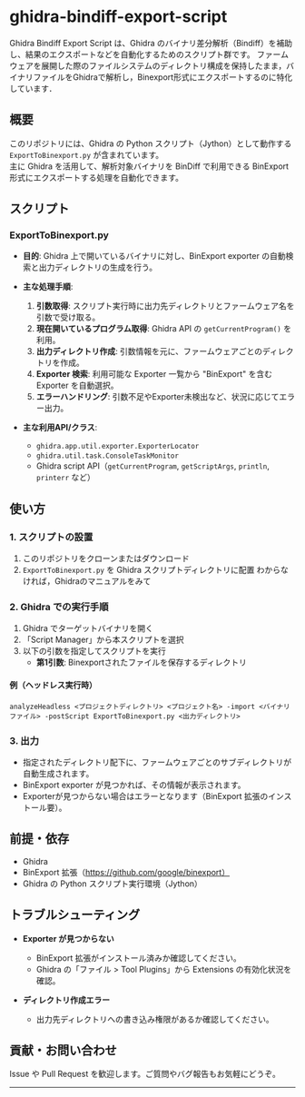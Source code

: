 # ghidra-bindiff-export-script

Ghidra Bindiff Export Script は、Ghidra のバイナリ差分解析（Bindiff）を補助し、結果のエクスポートなどを自動化するためのスクリプト群です。
ファームウェアを展開した際のファイルシステムのディレクトリ構成を保持したまま，バイナリファイルをGhidraで解析し，Binexport形式にエクスポートするのに特化しています．

## 概要

このリポジトリには、Ghidra の Python スクリプト（Jython）として動作する `ExportToBinexport.py` が含まれています。  
主に Ghidra を活用して、解析対象バイナリを BinDiff で利用できる BinExport 形式にエクスポートする処理を自動化できます。

## スクリプト

### ExportToBinexport.py

- **目的**: Ghidra 上で開いているバイナリに対し、BinExport exporter の自動検索と出力ディレクトリの生成を行う。
- **主な処理手順**:
  1. **引数取得**: スクリプト実行時に出力先ディレクトリとファームウェア名を引数で受け取る。
  2. **現在開いているプログラム取得**: Ghidra API の `getCurrentProgram()` を利用。
  3. **出力ディレクトリ作成**: 引数情報を元に、ファームウェアごとのディレクトリを作成。
  4. **Exporter 検索**: 利用可能な Exporter 一覧から "BinExport" を含む Exporter を自動選択。
  5. **エラーハンドリング**: 引数不足やExporter未検出など、状況に応じてエラー出力。

- **主な利用API/クラス**:
  - `ghidra.app.util.exporter.ExporterLocator`
  - `ghidra.util.task.ConsoleTaskMonitor`
  - Ghidra script API（`getCurrentProgram`, `getScriptArgs`, `println`, `printerr` など）

## 使い方

### 1. スクリプトの設置

1. このリポジトリをクローンまたはダウンロード
2. `ExportToBinexport.py` を Ghidra スクリプトディレクトリに配置 わからなければ，Ghidraのマニュアルをみて

### 2. Ghidra での実行手順

1. Ghidra でターゲットバイナリを開く
2. 「Script Manager」から本スクリプトを選択
3. 以下の引数を指定してスクリプトを実行
   - **第1引数**: Binexportされたファイルを保存するディレクトリ

#### 例（ヘッドレス実行時）

```
analyzeHeadless <プロジェクトディレクトリ> <プロジェクト名> -import <バイナリファイル> -postScript ExportToBinexport.py <出力ディレクトリ> 
```

### 3. 出力

- 指定されたディレクトリ配下に、ファームウェアごとのサブディレクトリが自動生成されます。
- BinExport exporter が見つかれば、その情報が表示されます。
- Exporterが見つからない場合はエラーとなります（BinExport 拡張のインストール要）。

## 前提・依存

- Ghidra 
- BinExport 拡張（https://github.com/google/binexport）
- Ghidra の Python スクリプト実行環境（Jython）

## トラブルシューティング

- **Exporter が見つからない**
  - BinExport 拡張がインストール済みか確認してください。
  - Ghidra の「ファイル > Tool Plugins」から Extensions の有効化状況を確認。

- **ディレクトリ作成エラー**
  - 出力先ディレクトリへの書き込み権限があるか確認してください。


## 貢献・お問い合わせ

Issue や Pull Request を歓迎します。ご質問やバグ報告もお気軽にどうぞ。

---
